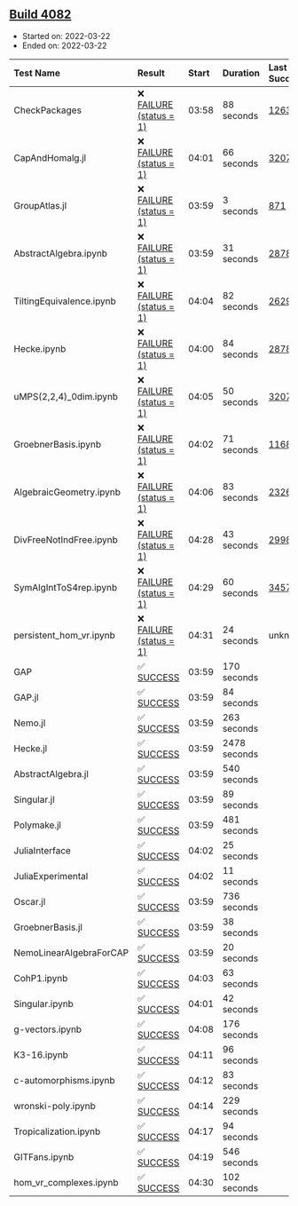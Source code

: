 ## [Build 4082](https://oscarci.mathematik.uni-kl.de/job/oscar-stable/4082/)

* Started on: 2022-03-22
* Ended on: 2022-03-22

| Test Name    | Result | Start | Duration | Last Success | First Failure |
|:-------------|:-------|:------|:---------|:-------------|:--------------|
| CheckPackages | ❌ [FAILURE (status = 1)](https://oscarci.mathematik.uni-kl.de/job/oscar-stable/4082/artifact/logs/build-4082/CheckPackages.log) | 03:58 | 88 seconds | [1263](https://oscarci.mathematik.uni-kl.de/job/oscar-stable/1263/) | [1264](https://oscarci.mathematik.uni-kl.de/job/oscar-stable/1264/) |
| CapAndHomalg.jl | ❌ [FAILURE (status = 1)](https://oscarci.mathematik.uni-kl.de/job/oscar-stable/4082/artifact/logs/build-4082/CapAndHomalg.jl.log) | 04:01 | 66 seconds | [3207](https://oscarci.mathematik.uni-kl.de/job/oscar-stable/3207/) | [3208](https://oscarci.mathematik.uni-kl.de/job/oscar-stable/3208/) |
| GroupAtlas.jl | ❌ [FAILURE (status = 1)](https://oscarci.mathematik.uni-kl.de/job/oscar-stable/4082/artifact/logs/build-4082/GroupAtlas.jl.log) | 03:59 | 3 seconds | [871](https://oscarci.mathematik.uni-kl.de/job/oscar-stable/871/) | [872](https://oscarci.mathematik.uni-kl.de/job/oscar-stable/872/) |
| AbstractAlgebra.ipynb | ❌ [FAILURE (status = 1)](https://oscarci.mathematik.uni-kl.de/job/oscar-stable/4082/artifact/logs/build-4082/AbstractAlgebra.ipynb.log) | 03:59 | 31 seconds | [2878](https://oscarci.mathematik.uni-kl.de/job/oscar-stable/2878/) | [2879](https://oscarci.mathematik.uni-kl.de/job/oscar-stable/2879/) |
| TiltingEquivalence.ipynb | ❌ [FAILURE (status = 1)](https://oscarci.mathematik.uni-kl.de/job/oscar-stable/4082/artifact/logs/build-4082/TiltingEquivalence.ipynb.log) | 04:04 | 82 seconds | [2629](https://oscarci.mathematik.uni-kl.de/job/oscar-stable/2629/) | [2630](https://oscarci.mathematik.uni-kl.de/job/oscar-stable/2630/) |
| Hecke.ipynb | ❌ [FAILURE (status = 1)](https://oscarci.mathematik.uni-kl.de/job/oscar-stable/4082/artifact/logs/build-4082/Hecke.ipynb.log) | 04:00 | 84 seconds | [2878](https://oscarci.mathematik.uni-kl.de/job/oscar-stable/2878/) | [2879](https://oscarci.mathematik.uni-kl.de/job/oscar-stable/2879/) |
| uMPS(2,2,4)_0dim.ipynb | ❌ [FAILURE (status = 1)](https://oscarci.mathematik.uni-kl.de/job/oscar-stable/4082/artifact/logs/build-4082/uMPS-2-2-4-_0dim.ipynb.log) | 04:05 | 50 seconds | [3207](https://oscarci.mathematik.uni-kl.de/job/oscar-stable/3207/) | [3208](https://oscarci.mathematik.uni-kl.de/job/oscar-stable/3208/) |
| GroebnerBasis.ipynb | ❌ [FAILURE (status = 1)](https://oscarci.mathematik.uni-kl.de/job/oscar-stable/4082/artifact/logs/build-4082/GroebnerBasis.ipynb.log) | 04:02 | 71 seconds | [1168](https://oscarci.mathematik.uni-kl.de/job/oscar-stable/1168/) | [1169](https://oscarci.mathematik.uni-kl.de/job/oscar-stable/1169/) |
| AlgebraicGeometry.ipynb | ❌ [FAILURE (status = 1)](https://oscarci.mathematik.uni-kl.de/job/oscar-stable/4082/artifact/logs/build-4082/AlgebraicGeometry.ipynb.log) | 04:06 | 83 seconds | [2326](https://oscarci.mathematik.uni-kl.de/job/oscar-stable/2326/) | [2327](https://oscarci.mathematik.uni-kl.de/job/oscar-stable/2327/) |
| DivFreeNotIndFree.ipynb | ❌ [FAILURE (status = 1)](https://oscarci.mathematik.uni-kl.de/job/oscar-stable/4082/artifact/logs/build-4082/DivFreeNotIndFree.ipynb.log) | 04:28 | 43 seconds | [2998](https://oscarci.mathematik.uni-kl.de/job/oscar-stable/2998/) | [2999](https://oscarci.mathematik.uni-kl.de/job/oscar-stable/2999/) |
| SymAlgIntToS4rep.ipynb | ❌ [FAILURE (status = 1)](https://oscarci.mathematik.uni-kl.de/job/oscar-stable/4082/artifact/logs/build-4082/SymAlgIntToS4rep.ipynb.log) | 04:29 | 60 seconds | [3457](https://oscarci.mathematik.uni-kl.de/job/oscar-stable/3457/) | [3458](https://oscarci.mathematik.uni-kl.de/job/oscar-stable/3458/) |
| persistent_hom_vr.ipynb | ❌ [FAILURE (status = 1)](https://oscarci.mathematik.uni-kl.de/job/oscar-stable/4082/artifact/logs/build-4082/persistent_hom_vr.ipynb.log) | 04:31 | 24 seconds | unknown | unknown |
| GAP | ✅ [SUCCESS](https://oscarci.mathematik.uni-kl.de/job/oscar-stable/4082/artifact/logs/build-4082/GAP.log) | 03:59 | 170 seconds |  |  |
| GAP.jl | ✅ [SUCCESS](https://oscarci.mathematik.uni-kl.de/job/oscar-stable/4082/artifact/logs/build-4082/GAP.jl.log) | 03:59 | 84 seconds |  |  |
| Nemo.jl | ✅ [SUCCESS](https://oscarci.mathematik.uni-kl.de/job/oscar-stable/4082/artifact/logs/build-4082/Nemo.jl.log) | 03:59 | 263 seconds |  |  |
| Hecke.jl | ✅ [SUCCESS](https://oscarci.mathematik.uni-kl.de/job/oscar-stable/4082/artifact/logs/build-4082/Hecke.jl.log) | 03:59 | 2478 seconds |  |  |
| AbstractAlgebra.jl | ✅ [SUCCESS](https://oscarci.mathematik.uni-kl.de/job/oscar-stable/4082/artifact/logs/build-4082/AbstractAlgebra.jl.log) | 03:59 | 540 seconds |  |  |
| Singular.jl | ✅ [SUCCESS](https://oscarci.mathematik.uni-kl.de/job/oscar-stable/4082/artifact/logs/build-4082/Singular.jl.log) | 03:59 | 89 seconds |  |  |
| Polymake.jl | ✅ [SUCCESS](https://oscarci.mathematik.uni-kl.de/job/oscar-stable/4082/artifact/logs/build-4082/Polymake.jl.log) | 03:59 | 481 seconds |  |  |
| JuliaInterface | ✅ [SUCCESS](https://oscarci.mathematik.uni-kl.de/job/oscar-stable/4082/artifact/logs/build-4082/JuliaInterface.log) | 04:02 | 25 seconds |  |  |
| JuliaExperimental | ✅ [SUCCESS](https://oscarci.mathematik.uni-kl.de/job/oscar-stable/4082/artifact/logs/build-4082/JuliaExperimental.log) | 04:02 | 11 seconds |  |  |
| Oscar.jl | ✅ [SUCCESS](https://oscarci.mathematik.uni-kl.de/job/oscar-stable/4082/artifact/logs/build-4082/Oscar.jl.log) | 03:59 | 736 seconds |  |  |
| GroebnerBasis.jl | ✅ [SUCCESS](https://oscarci.mathematik.uni-kl.de/job/oscar-stable/4082/artifact/logs/build-4082/GroebnerBasis.jl.log) | 03:59 | 38 seconds |  |  |
| NemoLinearAlgebraForCAP | ✅ [SUCCESS](https://oscarci.mathematik.uni-kl.de/job/oscar-stable/4082/artifact/logs/build-4082/NemoLinearAlgebraForCAP.log) | 03:59 | 20 seconds |  |  |
| CohP1.ipynb | ✅ [SUCCESS](https://oscarci.mathematik.uni-kl.de/job/oscar-stable/4082/artifact/logs/build-4082/CohP1.ipynb.log) | 04:03 | 63 seconds |  |  |
| Singular.ipynb | ✅ [SUCCESS](https://oscarci.mathematik.uni-kl.de/job/oscar-stable/4082/artifact/logs/build-4082/Singular.ipynb.log) | 04:01 | 42 seconds |  |  |
| g-vectors.ipynb | ✅ [SUCCESS](https://oscarci.mathematik.uni-kl.de/job/oscar-stable/4082/artifact/logs/build-4082/g-vectors.ipynb.log) | 04:08 | 176 seconds |  |  |
| K3-16.ipynb | ✅ [SUCCESS](https://oscarci.mathematik.uni-kl.de/job/oscar-stable/4082/artifact/logs/build-4082/K3-16.ipynb.log) | 04:11 | 96 seconds |  |  |
| c-automorphisms.ipynb | ✅ [SUCCESS](https://oscarci.mathematik.uni-kl.de/job/oscar-stable/4082/artifact/logs/build-4082/c-automorphisms.ipynb.log) | 04:12 | 83 seconds |  |  |
| wronski-poly.ipynb | ✅ [SUCCESS](https://oscarci.mathematik.uni-kl.de/job/oscar-stable/4082/artifact/logs/build-4082/wronski-poly.ipynb.log) | 04:14 | 229 seconds |  |  |
| Tropicalization.ipynb | ✅ [SUCCESS](https://oscarci.mathematik.uni-kl.de/job/oscar-stable/4082/artifact/logs/build-4082/Tropicalization.ipynb.log) | 04:17 | 94 seconds |  |  |
| GITFans.ipynb | ✅ [SUCCESS](https://oscarci.mathematik.uni-kl.de/job/oscar-stable/4082/artifact/logs/build-4082/GITFans.ipynb.log) | 04:19 | 546 seconds |  |  |
| hom_vr_complexes.ipynb | ✅ [SUCCESS](https://oscarci.mathematik.uni-kl.de/job/oscar-stable/4082/artifact/logs/build-4082/hom_vr_complexes.ipynb.log) | 04:30 | 102 seconds |  |  |
